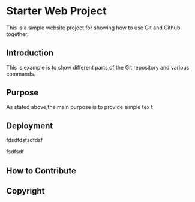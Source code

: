 # Starter Web Project

   This is a simple website project for showing how to use Git and Github together.



## Introduction
     
   This is example is to show different parts of the Git repository and various commands.

## Purpose

As stated above,the main purpose is to provide simple tex
t


## Deployment
fdsdfdsfsdfdsf

fsdfsdf

## How to Contribute


## Copyright 


